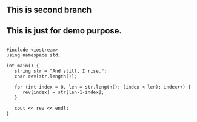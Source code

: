 ## This is second branch
## This is just for demo purpose.


```

#include <iostream> 
using namespace std;
 
int main() {
   string str = "And still, I rise.";
   char rev[str.length()];
 
   for (int index = 0, len = str.length(); (index < len); index++) {
      rev[index] = str[len-1-index];
   }
 
   cout << rev << endl;
}

```
